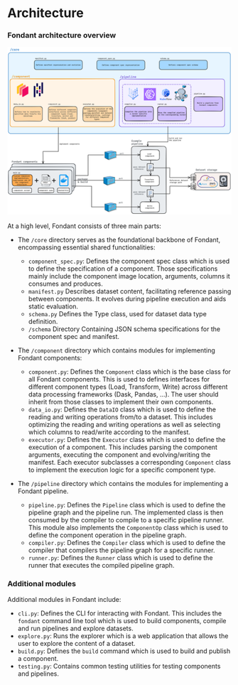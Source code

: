 # Architecture

### Fondant architecture overview

![data explorer](art/architecture.png)

At a high level, Fondant consists of three main parts:

* The `/core` directory serves as the foundational backbone of Fondant, encompassing essential
  shared functionalities:
    * `component_spec.py`: Defines the component spec class which is used to define the
      specification of a component. Those
      specifications mainly include the component image location, arguments, columns it consumes and
      produces.
    * `manifest.py` Describes dataset content, facilitating reference passing between components.
      It evolves during pipeline execution and aids static evaluation.
    * `schema.py`  Defines the Type class, used for dataset data type definition.
    * `/schema` Directory Containing JSON schema specifications for the component spec and manifest.


* The `/component` directory which contains modules for implementing Fondant components:
    * `component.py`: Defines the `Component` class which is the base class for all Fondant
      components. This is used
      to defines interfaces for different component types (Load, Transform, Write) across different
      data processing frameworks
      (Dask, Pandas, ...). The user should inherit from those classes to implement their own
      components.
    * `data_io.py`: Defines the `DataIO` class which is used to define the reading and writing
      operations from/to a dataset. This includes
      optimizing the reading and writing operations as well as selecting which columns to read/write
      according to the manifest.
    * `executor.py`: Defines the `Executor` class which is used to define the execution of a
      component. This includes
      parsing the component arguments, executing the component and evolving/writing the manifest.
      Each executor
      subclasses a corresponding `Component` class to implement the execution logic for a specific
      component type.


* The `/pipeline` directory which contains the modules for implementing a Fondant pipeline.
    * `pipeline.py`: Defines the `Pipeline` class which is used to define the pipeline graph and the
      pipeline run. The
      implemented class is then consumed by the compiler to compile to a specific pipeline runner.
      This module also implements the
      `ComponentOp` class which is used to define the component operation in the pipeline graph.
    * `compiler.py`: Defines the `Compiler` class which is used to define the compiler that
      compilers the pipeline graph for a specific
      runner.
    * `runner.py`: Defines the `Runner` class which is used to define the runner that executes the
      compiled pipeline graph.

### Additional modules

Additional modules in Fondant include:

* `cli.py`: Defines the CLI for interacting with Fondant. This includes the `fondant` command line
  tool which is used to build components,
  compile and run pipelines and explore datasets.
* `explore.py`: Runs the explorer which is a web application that allows the user to explore the
  content of a dataset.
* `build.py`: Defines the `build` command which is used to build and publish a component.
* `testing.py`:  Contains common testing utilities for testing components and pipelines.